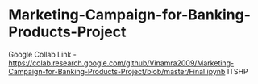 # Marketing-Campaign-for-Banking-Products-Project

Google Collab Link -
https://colab.research.google.com/github/Vinamra2009/Marketing-Campaign-for-Banking-Products-Project/blob/master/Final.ipynb
ITSHP
